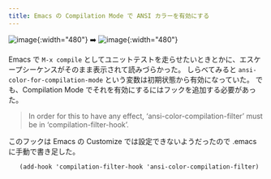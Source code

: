 ```yaml
---
title: Emacs の Compilation Mode で ANSI カラーを有効にする
---
```


![image](https://github.com/torus/torus.github.io/assets/65044/6c4aa9cd-d296-41d5-9d23-dd425f2e0f3c){:width="480"}
➡️
![image](https://github.com/torus/torus.github.io/assets/65044/0daefdf1-6613-4fab-8c97-2a85a1492b1f){:width="480"}

Emacs で `M-x compile` としてユニットテストを走らせたいときとかに、エスケープシーケンスがそのまま表示されて読みづらかった。
しらべてみると `ansi-color-for-compilation-mode` という変数は初期状態から有効になっていた。
でも、Compilation Mode でそれを有効にするにはフックを追加する必要があった。

>   In order for this to have any effect, ‘ansi-color-compilation-filter’
>   must be in ‘compilation-filter-hook’.

このフックは Emacs の Customize では設定できないようだったので .emacs に手動で書き足した。

```
   (add-hook 'compilation-filter-hook 'ansi-color-compilation-filter)
```
